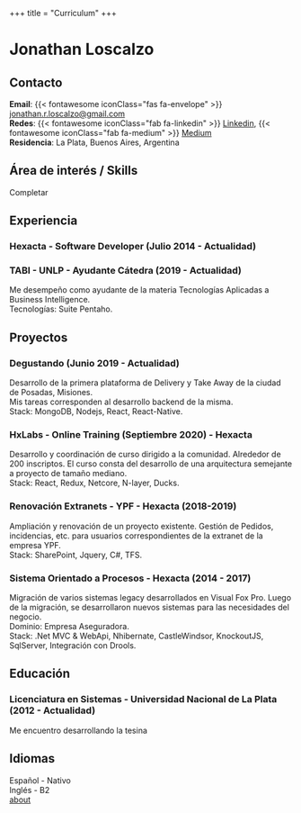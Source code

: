 +++
title = "Curriculum"
+++

# Jonathan Loscalzo

## Contacto
**Email**: {{< fontawesome iconClass="fas fa-envelope" >}} jonathan.r.loscalzo@gmail.com  
**Redes**: {{< fontawesome iconClass="fab fa-linkedin" >}} [Linkedin](https://www.linkedin.com/in/jonathan-loscalzo-7a070279/), {{< fontawesome iconClass="fab fa-medium" >}} [Medium](https://medium.com/@jonathanloscalzo)  
**Residencia**: La Plata, Buenos Aires, Argentina

## Área de interés / Skills
Completar

## Experiencia
### Hexacta - Software Developer (Julio 2014 - Actualidad)

### TABI - UNLP - Ayudante Cátedra (2019 - Actualidad)
Me desempeño como ayudante de la materia Tecnologías Aplicadas a Business Intelligence.   
Tecnologías: Suite Pentaho.

## Proyectos

### Degustando (Junio 2019 - Actualidad)
Desarrollo de la primera plataforma de Delivery y Take Away de la ciudad de Posadas, Misiones.  
Mis tareas corresponden al desarrollo backend de la misma.   
Stack: MongoDB, Nodejs, React, React-Native.

### HxLabs - Online Training (Septiembre 2020) - Hexacta
Desarrollo y coordinación de curso dirigido a la comunidad.
Alrededor de 200 inscriptos. El curso consta del desarrollo de una arquitectura semejante a proyecto de tamaño mediano.  
Stack: React, Redux, Netcore, N-layer, Ducks. 

### Renovación Extranets - YPF - Hexacta (2018-2019)
Ampliación y renovación de un proyecto existente.
Gestión de Pedidos, incidencias, etc. para usuarios correspondientes de la extranet de la empresa YPF.  
Stack: SharePoint, Jquery, C#, TFS.

### Sistema Orientado a Procesos - Hexacta (2014 - 2017)
Migración de varios sistemas legacy desarrollados en Visual Fox Pro. 
Luego de la migración, se desarrollaron nuevos sistemas para las necesidades del negocio.   
Dominio: Empresa Aseguradora.  
Stack: .Net MVC & WebApi, Nhibernate, CastleWindsor, KnockoutJS, SqlServer, Integración con Drools.

## Educación

### Licenciatura en Sistemas - Universidad Nacional de La Plata (2012 - Actualidad)
Me encuentro desarrollando la tesina

## Idiomas
Español - Nativo  
Inglés - B2  
[about](/about)